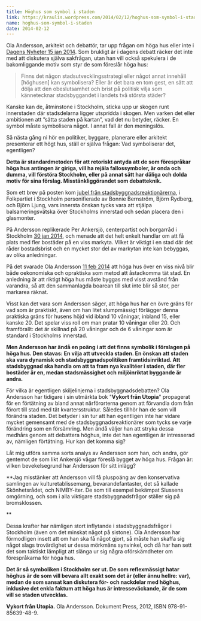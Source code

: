```yaml
---
title: Höghus som symbol i staden
link: https://kraulis.wordpress.com/2014/02/12/hoghus-som-symbol-i-staden/
name: hoghus-som-symbol-i-staden
date: 2014-02-12
---
```

Ola Andersson, arkitekt och debattör, tar upp frågan om höga hus eller inte i [Dagens Nyheter 15 jan 2014](http://www.dn.se/kultur-noje/kulturdebatt/darfor-drabbas-politiker-av-hoga-hus-febern/). Som brukligt är i dagens debatt räcker det inte med att diskutera själva sakfrågan, utan han vill också spekulera i de bakomliggande motiv som styr de som föreslår höga hus:



> Finns det någon stadsutvecklingsstrategi eller något annat innehåll [höghusen] kan symbolisera? Eller är det bara en tom gest, en sätt att dölja att den obeslutsamhet och brist på politisk vilja som kännetecknar stadsbyggandet i landets två största städer?

Kanske kan de, åtminstone i Stockholm, sticka upp ur skogen runt innerstaden där stadsdelarna ligger utspridda i skogen. Men varken det eller ambitionen att ”sätta staden på kartan”, vad det nu betyder, räcker. En symbol måste symbolisera något. I annat fall är den meningslös.

Så nästa gång ni hör en politiker, byggare, planerare eller arkitekt presenterar ett högt hus, ställ er själva frågan: Vad symboliserar det, egentligen?

**Detta är standardmetoden för att retoriskt antyda att de som förespråkar höga hus antingen är giriga, vill ha rejäla fallossymboler, är onda och dumma, vill förstöra Stockholm, eller på annat sätt har dåliga och dolda motiv för sina förslag. Misstänkliggörandet som debatteknik.**

Som ett brev på posten kom [jubel från stadsbyggnadsreaktionärerna](http://www.stockholmskyline.se/2014/01/markligt-svar-i-skyskrapedebatten/), i Folkpartiet i Stockholm personifierade av Bonnie Bernström, Björn Rydberg, och Björn Ljung, vars innersta önskan tycks vara att stjälpa balsameringsvätska över Stockholms innerstad och sedan placera den i glasmonter.

På Andersson replikerade Per Ankersjö, centerpartist och borgarråd i Stockholm [30 jan 2014](http://www.dn.se/kultur-noje/kulturdebatt/per-ankersjo-klimatsmart-att-bygga-hoga-hus/), och menade att det helt enkelt handlar om att få plats med fler bostäder på en viss markyta. Vilket är viktigt i en stad där det råder bostadsbrist och en mycket stor del av markytan inte kan bebyggas, av olika anledningar.

På det svarade Ola Andersson [11 feb 2014](http://www.dn.se/kultur-noje/kulturdebatt/tatbebyggda-kvarter-ger-fler-bostader-an-enstaka-hoga-hus/) att höga hus över en viss nivå blir både oekonomiska och opraktiska som metod att åstadkomma tät stad. En anledning är att riktigt höga hus måste byggas med visst avstånd från varandra, så att den sammanlagda boarean till slut inte blir så stor, per markarea räknat.

Visst kan det vara som Andersson säger, att höga hus har en övre gräns för vad som är praktiskt, även om han litet slumpmässigt förlägger denna praktiska gräns för husens höjd vid ibland 10 våningar, inbland 15, eller kanske 20. Det spelar viss roll om man pratar 10 våningar eller 20. Och framförallt: det är skillnad på 20 våningar och de 6 våningar som är standard i Stockholms innerstad.

**Men Andersson har ändå en poäng i att det finns symbolik i förslagen på höga hus. Den stavas: En vilja att utveckla staden. En önskan att staden ska vara dynamisk och stadsbyggnadspolitiken framtidsinriktad. Att stadsbyggnad ska handla om att ta fram nya kvalitéer i staden, där fler bostäder är en, medan stadsmässighet och miljöinriktat byggande är andra.**

För vilka är egentligen skiljelinjerna i stadsbyggnadsdebatten? Ola Andersson har tidigare i sin utmärkta bok "**Vykort från Utopia**" propagerat för en förtätning av bland annat närförorterna genom att förvandla dom från förort till stad med tät kvartersstruktur. Således tillhör han de som vill förändra staden. Det betyder i sin tur att han egentligen inte har vidare mycket gemensamt med de stadsbyggnadsreaktionärer som tycks se varje förändring som en försämring. Men ändå väljer han att stryka dessa medhårs genom att debattera höghus, inte det han egentligen är intresserad av, nämligen förtätning. Hur kan det komma sig?

Låt mig utföra samma sorts analys av Andersson som han, och andra, gör gentemot de som likt Ankersjö vågar föreslå bygget av höga hus. Frågan är: vilken bevekelsegrund har Andersson för sitt inlägg?

**Jag misstänker att Andersson vill få pluspoäng av den konservativa samlingen av kulturetablissemang, bevarandefantaster, det så kallade Skönhetsrådet, och NIMBY-iter. De som till exempel bekämpat Slussens omgörning, och som i alla viktigare stadsbyggnadsfrågor ställer sig på bromsklossen.

**

Dessa krafter har nämligen stort inflytande i stadsbyggnadsfrågor i Stockholm (även om det minskat något på sistone). Ola Andersson har förmodligen insett att om han ska få något gjort, så måste han skaffa sig något slags trovärdighet ur dessa mörkmäns synvinkel, och då har han sett det som taktiskt lämpligt att slänga ur sig några oförskämdheter om förespråkarna för höga hus.

**Det är så symboliken i Stockholm ser ut. De som reflexmässigt hatar höghus är de som vill bevara allt exakt som det är (eller ännu hellre: var), medan de som sansat kan diskutera för- och nackdelar med höghus, inklusive det enkla faktum att höga hus är intresseväckande, är de som vill se staden utvecklas.**

**Vykort från Utopia.** Ola Andersson. Dokument Press, 2012, ISBN 978-91-85639-48-9.

